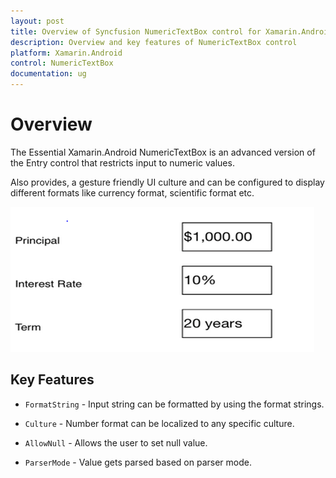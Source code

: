 ```yaml
---
layout: post
title: Overview of Syncfusion NumericTextBox control for Xamarin.Android
description: Overview and key features of NumericTextBox control
platform: Xamarin.Android
control: NumericTextBox
documentation: ug
---
```


# Overview

The Essential Xamarin.Android NumericTextBox is an advanced version of the Entry control that restricts input to numeric values.

Also provides, a gesture friendly UI culture and can be configured to display different formats like currency format, scientific format etc.

![](images/Overview.png)

## Key Features

* `FormatString` - Input string can be formatted by using the format strings.

* `Culture` - Number format can be localized to any specific culture.

* `AllowNull` - Allows the user to set null value.

* `ParserMode` - Value gets parsed based on parser mode.




